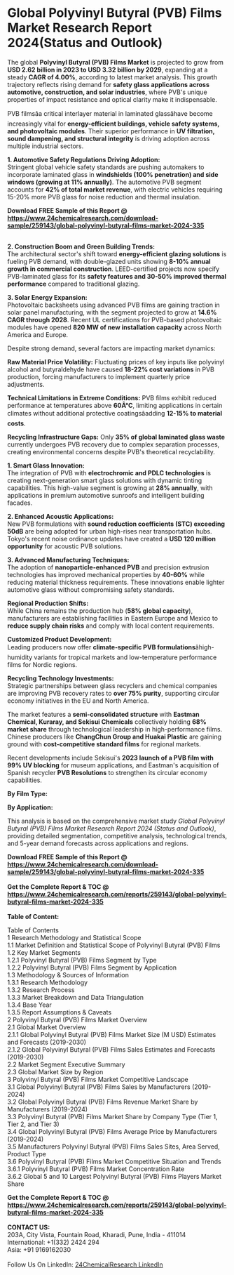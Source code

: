 <h1>Global Polyvinyl Butyral (PVB) Films Market Research Report 2024(Status and Outlook)</h1><p>The global <strong>Polyvinyl Butyral (PVB) Films Market</strong> is projected to grow from <strong>USD 2.62 billion in 2023 to USD 3.32 billion by 2029</strong>, expanding at a steady <strong>CAGR of 4.00%</strong>, according to latest market analysis. This growth trajectory reflects rising demand for <strong>safety glass applications across automotive, construction, and solar industries</strong>, where PVB's unique properties of impact resistance and optical clarity make it indispensable.</p><p>PVB filmsâa critical interlayer material in laminated glassâhave become increasingly vital for <strong>energy-efficient buildings, vehicle safety systems, and photovoltaic modules</strong>. Their superior performance in <strong>UV filtration, sound dampening, and structural integrity</strong> is driving adoption across multiple industrial sectors.</p><p><strong>1. Automotive Safety Regulations Driving Adoption:</strong><br>
Stringent global vehicle safety standards are pushing automakers to incorporate laminated glass in <strong>windshields (100% penetration) and side windows (growing at 11% annually)</strong>. The automotive PVB segment accounts for <strong>42% of total market revenue</strong>, with electric vehicles requiring 15-20% more PVB glass for noise reduction and thermal insulation.</p><div><b>Download FREE Sample of this Report @ 
            <a href="https://www.24chemicalresearch.com/download-sample/259143/global-polyvinyl-butyral-films-market-2024-335">
            https://www.24chemicalresearch.com/download-sample/259143/global-polyvinyl-butyral-films-market-2024-335</a></b></div><br><p><strong>2. Construction Boom and Green Building Trends:</strong><br>
The architectural sector's shift toward <strong>energy-efficient glazing solutions</strong> is fueling PVB demand, with double-glazed units showing <strong>8-10% annual growth in commercial construction</strong>. LEED-certified projects now specify PVB-laminated glass for its <strong>safety features and 30-50% improved thermal performance</strong> compared to traditional glazing.</p><p><strong>3. Solar Energy Expansion:</strong><br>
Photovoltaic backsheets using advanced PVB films are gaining traction in solar panel manufacturing, with the segment projected to grow at <strong>14.6% CAGR through 2028</strong>. Recent UL certifications for PVB-based photovoltaic modules have opened <strong>820 MW of new installation capacity</strong> across North America and Europe.</p><p>Despite strong demand, several factors are impacting market dynamics:</p><p><strong>Raw Material Price Volatility:</strong> Fluctuating prices of key inputs like polyvinyl alcohol and butyraldehyde have caused <strong>18-22% cost variations</strong> in PVB production, forcing manufacturers to implement quarterly price adjustments.</p><p><strong>Technical Limitations in Extreme Conditions:</strong> PVB films exhibit reduced performance at temperatures above <strong>60Â°C</strong>, limiting applications in certain climates without additional protective coatingsâadding <strong>12-15% to material costs</strong>.</p><p><strong>Recycling Infrastructure Gaps:</strong> Only <strong>35% of global laminated glass waste</strong> currently undergoes PVB recovery due to complex separation processes, creating environmental concerns despite PVB's theoretical recyclability.</p><p><strong>1. Smart Glass Innovation:</strong><br>
The integration of PVB with <strong>electrochromic and PDLC technologies</strong> is creating next-generation smart glass solutions with dynamic tinting capabilities. This high-value segment is growing at <strong>28% annually</strong>, with applications in premium automotive sunroofs and intelligent building facades.</p><p><strong>2. Enhanced Acoustic Applications:</strong><br>
New PVB formulations with <strong>sound reduction coefficients (STC) exceeding 50dB</strong> are being adopted for urban high-rises near transportation hubs. Tokyo's recent noise ordinance updates have created a <strong>USD 120 million opportunity</strong> for acoustic PVB solutions.</p><p><strong>3. Advanced Manufacturing Techniques:</strong><br>
The adoption of <strong>nanoparticle-enhanced PVB</strong> and precision extrusion technologies has improved mechanical properties by <strong>40-60%</strong> while reducing material thickness requirements. These innovations enable lighter automotive glass without compromising safety standards.</p><p><strong>Regional Production Shifts:</strong><br>
	While China remains the production hub (<strong>58% global capacity</strong>), manufacturers are establishing facilities in Eastern Europe and Mexico to <strong>reduce supply chain risks</strong> and comply with local content requirements.</p><p><strong>Customized Product Development:</strong><br>
	Leading producers now offer <strong>climate-specific PVB formulations</strong>âhigh-humidity variants for tropical markets and low-temperature performance films for Nordic regions.</p><p><strong>Recycling Technology Investments:</strong><br>
	Strategic partnerships between glass recyclers and chemical companies are improving PVB recovery rates to <strong>over 75% purity</strong>, supporting circular economy initiatives in the EU and North America.</p><p>The market features a <strong>semi-consolidated structure</strong> with <strong>Eastman Chemical, Kuraray, and Sekisui Chemicals</strong> collectively holding <strong>68% market share</strong> through technological leadership in high-performance films. Chinese producers like <strong>ChangChun Group and Huakai Plastic</strong> are gaining ground with <strong>cost-competitive standard films</strong> for regional markets.</p><p>Recent developments include Sekisui's <strong>2023 launch of a PVB film with 99% UV blocking</strong> for museum applications, and Eastman's acquisition of Spanish recycler <strong>PVB Resolutions</strong> to strengthen its circular economy capabilities.</p><p><strong>By Film Type:</strong></p><p><strong>By Application:</strong></p><p>This analysis is based on the comprehensive market study <em>Global Polyvinyl Butyral (PVB) Films Market Research Report 2024 (Status and Outlook)</em>, providing detailed segmentation, competitive analysis, technological trends, and 5-year demand forecasts across applications and regions.</p><div><b>Download FREE Sample of this Report @ 
            <a href="https://www.24chemicalresearch.com/download-sample/259143/global-polyvinyl-butyral-films-market-2024-335">
            https://www.24chemicalresearch.com/download-sample/259143/global-polyvinyl-butyral-films-market-2024-335</a></b></div><br><div><b>Get the Complete Report & TOC @ 
            <a href="https://www.24chemicalresearch.com/reports/259143/global-polyvinyl-butyral-films-market-2024-335">
            https://www.24chemicalresearch.com/reports/259143/global-polyvinyl-butyral-films-market-2024-335</a></b></div><br>
            <b>Table of Content:</b><p>Table of Contents<br />
1 Research Methodology and Statistical Scope<br />
1.1 Market Definition and Statistical Scope of Polyvinyl Butyral (PVB) Films<br />
1.2 Key Market Segments<br />
1.2.1 Polyvinyl Butyral (PVB) Films Segment by Type<br />
1.2.2 Polyvinyl Butyral (PVB) Films Segment by Application<br />
1.3 Methodology & Sources of Information<br />
1.3.1 Research Methodology<br />
1.3.2 Research Process<br />
1.3.3 Market Breakdown and Data Triangulation<br />
1.3.4 Base Year<br />
1.3.5 Report Assumptions & Caveats<br />
2 Polyvinyl Butyral (PVB) Films Market Overview<br />
2.1 Global Market Overview<br />
2.1.1 Global Polyvinyl Butyral (PVB) Films Market Size (M USD) Estimates and Forecasts (2019-2030)<br />
2.1.2 Global Polyvinyl Butyral (PVB) Films Sales Estimates and Forecasts (2019-2030)<br />
2.2 Market Segment Executive Summary<br />
2.3 Global Market Size by Region<br />
3 Polyvinyl Butyral (PVB) Films Market Competitive Landscape<br />
3.1 Global Polyvinyl Butyral (PVB) Films Sales by Manufacturers (2019-2024)<br />
3.2 Global Polyvinyl Butyral (PVB) Films Revenue Market Share by Manufacturers (2019-2024)<br />
3.3 Polyvinyl Butyral (PVB) Films Market Share by Company Type (Tier 1, Tier 2, and Tier 3)<br />
3.4 Global Polyvinyl Butyral (PVB) Films Average Price by Manufacturers (2019-2024)<br />
3.5 Manufacturers Polyvinyl Butyral (PVB) Films Sales Sites, Area Served, Product Type<br />
3.6 Polyvinyl Butyral (PVB) Films Market Competitive Situation and Trends<br />
3.6.1 Polyvinyl Butyral (PVB) Films Market Concentration Rate<br />
3.6.2 Global 5 and 10 Largest Polyvinyl Butyral (PVB) Films Players Market Share </p><div><b>Get the Complete Report & TOC @ 
            <a href="https://www.24chemicalresearch.com/reports/259143/global-polyvinyl-butyral-films-market-2024-335">
            https://www.24chemicalresearch.com/reports/259143/global-polyvinyl-butyral-films-market-2024-335</a></b></div><br><b>CONTACT US:</b><br>
            203A, City Vista, Fountain Road, Kharadi, Pune, India - 411014<br>
            International: +1(332) 2424 294<br>
            Asia: +91 9169162030 <br><br>
            Follow Us On LinkedIn: <a href="https://www.linkedin.com/company/24chemicalresearch/">24ChemicalResearch LinkedIn</a>